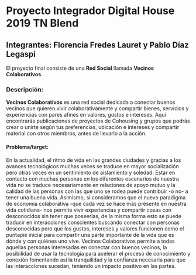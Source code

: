 # Proyecto Integrador Digital House 2019 TN Blend
## Integrantes: Florencia Fredes Lauret y Pablo Díaz Legaspi
El proyecto final consiste de una **Red Social** llamada **Vecinos Colaborativos**.
### Descripción:
**Vecinos Colaborativos** es una red social dedicada a conectar buenos vecinos que quieren vivir colaborativamente y compartir bienes, servicios y experiencias con pares afines en valores, gustos e intereses. Aquí encontrarás publicaciones de proyectos de Cohousing y grupos que podrás crear o unirte según tus preferencias, ubicación e intereses y compartir material con otros miembros, antes de llevarlo a la acción.
#### Problema/target:
En la actualidad, el ritmo de vida en las grandes ciudades y gracias a los avances tecnológicos muchas veces se traduce en mayor socialización pero otras veces en un sentimiento de aislamiento y soledad. Estar en contacto con muchas personas en los diferentes escenarios de nuestra vida no se traduce necesariamente en relaciones de apoyo mutuo y la calidad de las personas con las que uno se rodea puede contribuir -o no- a tener una buena vida. Asimismo, si consideramos que el nuevo paradigma de economía colaborativa -que cada vez se hace más presente en nuestra vida cotidiana- nos permite vivir experiencias y compartir cosas con desconocidos sin tener que poseerlas, de la misma forma esto se puede traducir en interacciones conscientes buscando conectar con personas desconocidas pero que los gustos, intereses y valores funcionen como el puntapié inicial para compartir una parte importante de la vida que es dónde y con quiénes uno vive. Vecinos Colaborativos permite a todas aquellas personas interesadas en conectar con buenos vecinos, la posibilidad de usar la tecnología para acelerar el proceso de conocimiento y conexión fomentando así la tranquilidad y la confianza necesaria para que las interacciones sucedan, teniendo un impacto positivo en las partes.

